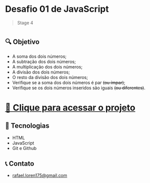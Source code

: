 # Desafio 01 de JavaScript 

>Stage 4
#
## 🔍 Objetivo
- A soma dos dois números;
- A subtração dos dois números;
- A multiplicação dos dois números;
- A divisão dos dois números;
- O resto da divisão dos dois números;
- Verifique se a soma dos dois números é par ~~(ou ímpar)~~;
- Verifique se os dois números inseridos são iguais ~~(ou diferentes)~~.

# [🔗 Clique para acessar o projeto](https://loren175.github.io/Desafio-JS1/)

## 🚀 Tecnologias
- HTML
- JavaScript
- Git e Github 

## 📞 Contato
- rafael.loren175@gmail.com